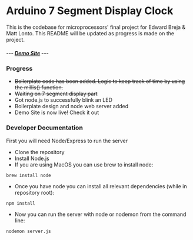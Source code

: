 # Arduino 7 Segment Display Clock 

This is the codebase for microprocessors' final project for Edward Breja & Matt Lonto. This README will be updated as progress is made on the project.

##### --- [Demo Site](https://crypticsquirrel.github.io/SevSegDisplayClock/) ---

### Progress

- ~~Boilerplate code has been added. Logic to keep track of time by using the millis() function.~~ 
- ~~Waiting on 7 segment display part~~ 
- Got node.js to successfully blink an LED 
- Boilerplate design and node web server added 
- Demo Site is now live! Check it out

### Developer Documentation

First you will need Node/Express to run the server
- Clone the repository
- Install Node.js
- If you are using MacOS you can use brew to install node:
``` 
brew install node
```
- Once you have node you can install all relevant dependencies (while in repository root):
``` 
npm install
```
- Now you can run the server with node or nodemon from the command line:
``` 
nodemon server.js
```
